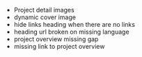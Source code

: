 - Project detail images
- dynamic cover image
- hide links heading when there are no links
- heading url broken on missing language
- project overview missing gap
- missing link to project overview